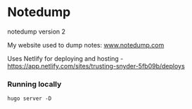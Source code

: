 # Notedump

notedump version 2

My website used to dump notes: www.notedump.com

Uses Netlify for deploying and hosting - https://app.netlify.com/sites/trusting-snyder-5fb09b/deploys

### Running locally

```
hugo server -D
```
